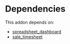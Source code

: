 # Dependencies

This addon depends on:

- [spreadsheet_dashboard](https://github.com/bringout/oca-ocb-report/tree/d43b01b4e7e5a939cbd67077ee89e6ac27c59f91/odoo-bringout-oca-ocb-spreadsheet_dashboard)
- [sale_timesheet](https://github.com/bringout/oca-ocb-sale/tree/b79cef0fc454482466e93989011360a14a738822/odoo-bringout-oca-ocb-sale_timesheet)
